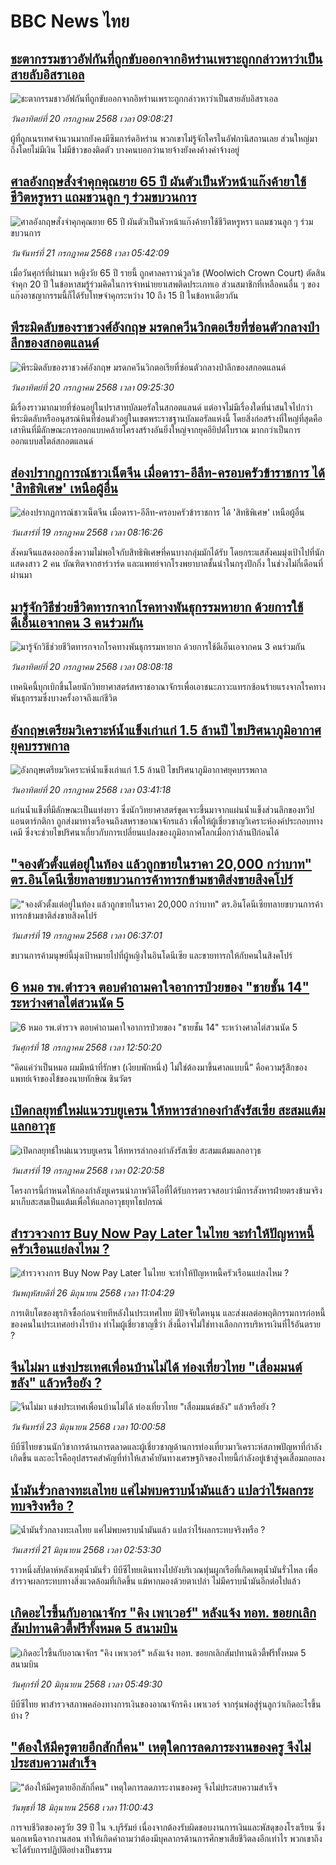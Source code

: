 # BBC News ไทย## [ชะตากรรมชาวอัฟกันที่ถูกขับออกจากอิหร่านเพราะถูกกล่าวหาว่าเป็นสายลับอิสราเอล](https://www.bbc.com/thai/articles/cdxl72x9n1do?at_campaign=githubrss)![ชะตากรรมชาวอัฟกันที่ถูกขับออกจากอิหร่านเพราะถูกกล่าวหาว่าเป็นสายลับอิสราเอล](https://ichef.bbci.co.uk/ace/ws/240/cpsprodpb/3a76/live/28dc12a0-6320-11f0-8dbd-f3d32ebd3327.png)_วันอาทิตย์ที่ 20 กรกฎาคม 2568 เวลา 09:08:21_ผู้ที่ถูกเนรเทศจำนวนมากยังคงมีซิมการ์ดอิหร่าน พวกเขาไม่รู้จักใครในอัฟกานิสถานเลย ส่วนใหญ่มาถึงโดยไม่มีเงิน ไม่มีข้าวของติดตัว บางคนบอกว่านายจ้างยังคงค้างค่าจ้างอยู่## [ศาลอังกฤษสั่งจำคุกคุณยาย 65 ปี ผันตัวเป็นหัวหน้าแก๊งค้ายาใช้ชีวิตหรูหรา แถมชวนลูก ๆ ร่วมขบวนการ](https://www.bbc.com/thai/articles/c0l4rjgr5n2o?at_campaign=githubrss)![ศาลอังกฤษสั่งจำคุกคุณยาย 65 ปี ผันตัวเป็นหัวหน้าแก๊งค้ายาใช้ชีวิตหรูหรา แถมชวนลูก ๆ ร่วมขบวนการ](https://ichef.bbci.co.uk/ace/ws/240/cpsprodpb/93c8/live/128e5b80-63e7-11f0-8dbd-f3d32ebd3327.jpg)_วันจันทร์ที่ 21 กรกฎาคม 2568 เวลา 05:42:09_เมื่อวันศุกร์ที่ผ่านมา หญิงวัย 65 ปี รายนี้ ถูกศาลคราวน์วูลวิช (Woolwich Crown Court) ตัดสินจำคุก 20 ปี ในข้อหาสมรู้ร่วมคิดในการจำหน่ายยาเสพติดประเภทเอ ส่วนสมาชิกที่เหลือคนอื่น ๆ ของแก๊งอาชญากรรมนี้ก็ได้รับโทษจำคุกระหว่าง 10 ถึง 15 ปี ในข้อหาเดียวกัน## [พีระมิดลับของราชวงศ์อังกฤษ มรดกควีนวิกตอเรียที่ซ่อนตัวกลางป่าลึกของสกอตแลนด์](https://www.bbc.com/thai/articles/cj0m64r5d06o?at_campaign=githubrss)![พีระมิดลับของราชวงศ์อังกฤษ มรดกควีนวิกตอเรียที่ซ่อนตัวกลางป่าลึกของสกอตแลนด์](https://ichef.bbci.co.uk/ace/ws/240/cpsprodpb/e21d/live/3da5ba10-6483-11f0-8dbd-f3d32ebd3327.jpg)_วันอาทิตย์ที่ 20 กรกฎาคม 2568 เวลา 09:25:30_มีเรื่องราวมากมายที่ซ่อนอยู่ในปราสาทบัลมอรัลในสกอตแลนด์ แต่อาจไม่มีเรื่องใดที่น่าสนใจไปกว่าพีระมิดลับหรืออนุสรณ์หินที่ซ่อนตัวอยู่ในเขตพระราชฐานบัลมอรัลแห่งนี้ โดยสิ่งก่อสร้างที่ใหญ่ที่สุดคือเสาหินที่มีลักษณะการออกแบบคล้ายโครงสร้างอันยิ่งใหญ่จากยุคอียิปต์โบราณ มากกว่าเป็นการออกแบบสไตล์สกอตแลนด์## [ส่องปรากฏการณ์ชาวเน็ตจีน เมื่อดารา-อีลีท-ครอบครัวข้าราชการ ได้ 'สิทธิพิเศษ' เหนือผู้อื่น](https://www.bbc.com/thai/articles/c5y07ll9wwpo?at_campaign=githubrss)![ส่องปรากฏการณ์ชาวเน็ตจีน เมื่อดารา-อีลีท-ครอบครัวข้าราชการ ได้ 'สิทธิพิเศษ' เหนือผู้อื่น](https://ichef.bbci.co.uk/ace/ws/240/cpsprodpb/ba21/live/60921410-62ee-11f0-9af5-ebd4b3001234.jpg)_วันเสาร์ที่ 19 กรกฎาคม 2568 เวลา 08:16:26_สังคมจีนแสดงออกซึ่งความไม่พอใจกับสิทธิพิเศษที่คนบางกลุ่มมักได้รับ โดยกระแสสังคมมุ่งเป้าไปที่นักแสดงสาว 2 คน บัณฑิตจากฮาร์วาร์ด และแพทย์จากโรงพยาบาลชั้นนำในกรุงปักกิ่ง ในช่วงไม่กี่เดือนที่ผ่านมา## [มารู้จักวิธีช่วยชีวิตทารกจากโรคทางพันธุกรรมหายาก ด้วยการใช้ดีเอ็นเอจากคน 3 คนร่วมกัน](https://www.bbc.com/thai/articles/clyn8yn9wdro?at_campaign=githubrss)![มารู้จักวิธีช่วยชีวิตทารกจากโรคทางพันธุกรรมหายาก ด้วยการใช้ดีเอ็นเอจากคน 3 คนร่วมกัน](https://ichef.bbci.co.uk/ace/ws/240/cpsprodpb/3d39/live/6cca2ab0-62d5-11f0-905b-155cdf20da10.jpg)_วันอาทิตย์ที่ 20 กรกฎาคม 2568 เวลา 08:08:18_เทคนิคนี้บุกเบิกขึ้นโดยนักวิทยาศาสตร์สหราชอาณาจักรเพื่อเอาชนะภาวะแทรกซ้อนร้ายแรงจากโรคทางพันธุกรรมซึ่งบางครั้งอาจถึงแก่ชีวิต## [อังกฤษเตรียมวิเคราะห์น้ำแข็งเก่าแก่ 1.5 ล้านปี ไขปริศนาภูมิอากาศยุคบรรพกาล](https://www.bbc.com/thai/articles/c4gdq07qm7mo?at_campaign=githubrss)![อังกฤษเตรียมวิเคราะห์น้ำแข็งเก่าแก่ 1.5 ล้านปี ไขปริศนาภูมิอากาศยุคบรรพกาล](https://ichef.bbci.co.uk/ace/ws/240/cpsprodpb/edfa/live/80f00410-6514-11f0-8dbd-f3d32ebd3327.jpg)_วันอาทิตย์ที่ 20 กรกฎาคม 2568 เวลา 03:41:18_แก่นน้ำแข็งที่มีลักษณะเป็นแท่งยาว ซึ่งนักวิทยาศาสตร์ขุดเจาะขึ้นมาจากแผ่นน้ำแข็งส่วนลึกของทวีปแอนตาร์กติกา ถูกส่งมาทางเรือจนถึงสหราชอาณาจักรแล้ว เพื่อให้ผู้เชี่ยวชาญวิเคราะห์องค์ประกอบทางเคมี ซึ่งจะช่วยไขปริศนาเกี่ยวกับการเปลี่ยนแปลงของภูมิอากาศโลกเมื่อกว่าล้านปีก่อนได้## ["จองตัวตั้งแต่อยู่ในท้อง แล้วถูกขายในราคา 20,000 กว่าบาท" ตร.อินโดนีเซียทลายขบวนการค้าทารกข้ามชาติส่งขายสิงคโปร์](https://www.bbc.com/thai/articles/cn5knlelv6lo?at_campaign=githubrss)!["จองตัวตั้งแต่อยู่ในท้อง แล้วถูกขายในราคา 20,000 กว่าบาท" ตร.อินโดนีเซียทลายขบวนการค้าทารกข้ามชาติส่งขายสิงคโปร์](https://ichef.bbci.co.uk/ace/ws/240/cpsprodpb/8639/live/2dfd1b70-62f4-11f0-b0da-f12cd2161de0.jpg)_วันเสาร์ที่ 19 กรกฎาคม 2568 เวลา 06:37:01_ขบวนการค้ามนุษย์นี้มุ่งเป้าหมายไปที่ผู้หญิงในอินโดนีเซีย และขายทารกให้กับคนในสิงคโปร์## [6 หมอ รพ.ตำรวจ ตอบคำถามคาใจอาการป่วยของ "ชายชั้น 14" ระหว่างศาลไต่สวนนัด 5](https://www.bbc.com/thai/articles/cd78lxg8yvyo?at_campaign=githubrss)![6 หมอ รพ.ตำรวจ ตอบคำถามคาใจอาการป่วยของ "ชายชั้น 14" ระหว่างศาลไต่สวนนัด 5](https://ichef.bbci.co.uk/ace/ws/240/cpsprodpb/97de/live/b9258160-6303-11f0-b1b9-2b94c1f6d9f3.jpg)_วันศุกร์ที่ 18 กรกฎาคม 2568 เวลา 12:50:20_“คิดแค่ว่าเป็นหมอ ผมมีหน้าที่รักษา (เงียบพักหนึ่ง) ไม่ใช่ต้องมาขึ้นศาลแบบนี้” คือความรู้สึกของแพทย์เจ้าของไข้ของนายทักษิณ ชินวัตร## [เปิดกลยุทธ์ใหม่แนวรบยูเครน ให้ทหารล่ากองกำลังรัสเซีย สะสมแต้มแลกอาวุธ](https://www.bbc.com/thai/articles/c4g8kev0gvqo?at_campaign=githubrss)![เปิดกลยุทธ์ใหม่แนวรบยูเครน ให้ทหารล่ากองกำลังรัสเซีย สะสมแต้มแลกอาวุธ](https://ichef.bbci.co.uk/ace/ws/240/cpsprodpb/fd8f/live/4b830150-625e-11f0-83d2-4f671b8c1523.jpg)_วันเสาร์ที่ 19 กรกฎาคม 2568 เวลา 02:20:58_โครงการนี้กำหนดให้กองกำลังยูเครนนำภาพวิดีโอที่ได้รับการตรวจสอบว่ามีการสังหารฝ่ายตรงข้ามจริงมาเก็บสะสมเป็นแต้มเพื่อให้แลกอาวุธยุทโธปกรณ์## [สำรวจวงการ Buy Now Pay Later ในไทย จะทำให้ปัญหาหนี้ครัวเรือนแย่ลงไหม ?](https://www.bbc.com/thai/articles/c80pymvnk31o?at_campaign=githubrss)![สำรวจวงการ Buy Now Pay Later ในไทย จะทำให้ปัญหาหนี้ครัวเรือนแย่ลงไหม ?](https://ichef.bbci.co.uk/ace/ws/240/cpsprodpb/2b99/live/35fb4060-525d-11f0-8485-7bd50fa63665.jpg)_วันพฤหัสบดีที่ 26 มิถุนายน 2568 เวลา 11:04:29_การเติบโตของธุรกิจซื้อก่อนจ่ายทีหลังในประเทศไทย มีปัจจัยใดหนุน และส่งผลต่อพฤติกรรมการก่อหนี้ของคนในประเทศอย่างไรบ้าง ทำไมผู้เชี่ยวชาญชี้ว่า สิ่งนี้อาจไม่ใช่ทางเลือกการบริหารเงินที่ไร้อันตราย ?## [จีนไม่มา แข่งประเทศเพื่อนบ้านไม่ได้ ท่องเที่ยวไทย "เสื่อมมนต์ขลัง" แล้วหรือยัง ?](https://www.bbc.com/thai/articles/c1wpqp4jy3xo?at_campaign=githubrss)![จีนไม่มา แข่งประเทศเพื่อนบ้านไม่ได้ ท่องเที่ยวไทย "เสื่อมมนต์ขลัง" แล้วหรือยัง ?](https://ichef.bbci.co.uk/ace/ws/240/cpsprodpb/ae1f/live/06639d20-4f8d-11f0-86d5-3b52b53af158.jpg)_วันจันทร์ที่ 23 มิถุนายน 2568 เวลา 10:00:58_บีบีซีไทยชวนนักวิชาการด้านการตลาดและผู้เชี่ยวชาญด้านการท่องเที่ยวมาวิเคราะห์สภาพปัญหาที่กำลังเกิดขึ้น และอะไรคืออุปสรรคสำคัญที่ทำให้เสาค้ำยันทางเศรษฐกิจของไทยนี้กำลังอยู่เข้าสู่จุดเสื่อมถอยลง## [น้ำมันรั่วกลางทะเลไทย แค่ไม่พบคราบน้ำมันแล้ว แปลว่าไร้ผลกระทบจริงหรือ ?](https://www.bbc.com/thai/articles/cgq782v15k8o?at_campaign=githubrss)![น้ำมันรั่วกลางทะเลไทย แค่ไม่พบคราบน้ำมันแล้ว แปลว่าไร้ผลกระทบจริงหรือ ?](https://ichef.bbci.co.uk/ace/ws/240/cpsprodpb/574d/live/f090a920-4c12-11f0-86d5-3b52b53af158.jpg)_วันเสาร์ที่ 21 มิถุนายน 2568 เวลา 02:53:30_ราวหนึ่งสัปดาห์หลังเหตุน้ำมันรั่ว บีบีซีไทยเดินทางไปยังบริเวณทุ่นผูกเรือที่เกิดเหตุน้ำมันรั่วไหล เพื่อสำรวจผลกระทบทางสิ่งแวดล้อมที่เกิดขึ้น แม้หากมองด้วยตาเปล่า ไม่มีคราบน้ำมันอีกต่อไปแล้ว## [เกิดอะไรขึ้นกับอาณาจักร "คิง เพาเวอร์" หลังแจ้ง ทอท. ขอยกเลิกสัมปทานดิวตี้ฟรีทั้งหมด 5 สนามบิน](https://www.bbc.com/thai/articles/crk6d8l5py5o?at_campaign=githubrss)![เกิดอะไรขึ้นกับอาณาจักร "คิง เพาเวอร์" หลังแจ้ง ทอท. ขอยกเลิกสัมปทานดิวตี้ฟรีทั้งหมด 5 สนามบิน](https://ichef.bbci.co.uk/ace/ws/240/cpsprodpb/f74c/live/5e5dbcc0-4d96-11f0-9aef-bb27ccc1a3f8.jpg)_วันศุกร์ที่ 20 มิถุนายน 2568 เวลา 05:49:30_บีบีซีไทย พาสำรวจสภาพคล่องทางการเงินของอาณาจักรคิง เพาเวอร์ จากรุ่นพ่อสู่รุ่นลูกว่าเกิดอะไรขึ้นบ้าง ?## ["ต้องให้มีครูตายอีกสักกี่คน" เหตุใดการลดภาระงานของครู จึงไม่ประสบความสำเร็จ](https://www.bbc.com/thai/articles/c07dnn5lemyo?at_campaign=githubrss)!["ต้องให้มีครูตายอีกสักกี่คน" เหตุใดการลดภาระงานของครู จึงไม่ประสบความสำเร็จ](https://ichef.bbci.co.uk/ace/ws/240/cpsprodpb/ce69/live/2f0f99c0-4c33-11f0-86d5-3b52b53af158.jpg)_วันพุธที่ 18 มิถุนายน 2568 เวลา 11:00:43_การจบชีวิตของครูวัย 39 ปี ใน จ.บุรีรัมย์ เนื่องจากต้องรับผิดชอบงานการเงินและพัสดุของโรงเรียน ซึ่งนอกเหนือจากงานสอน ทำให้เกิดคำถามว่าต้องมีบุคลากรด้านการศึกษาเสียชีวิตลงอีกเท่าไร พวกเขาถึงจะได้รับการปฏิบัติอย่างเป็นธรรม